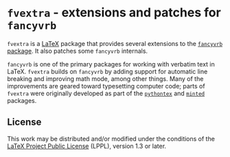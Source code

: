 # `fvextra` - extensions and patches for `fancyvrb`


`fvextra` is a [LaTeX](https://www.latex-project.org/) package that provides
several extensions to the [`fancyvrb` package](https://www.ctan.org/pkg/fancyvrb).
It also patches some `fancyvrb` internals.

`fancyvrb` is one of the primary packages for working with verbatim text in
LaTeX.  `fvextra` builds on `fancyvrb` by adding support for automatic line
breaking and improving math mode, among other things.  Many of the improvements
are geared toward typesetting computer code; parts of `fvextra` were originally
developed as part of the [`pythontex`](https://github.com/gpoore/pythontex)
and [`minted`](https://github.com/gpoore/minted) packages.


## License

This work may be distributed and/or modified under the conditions of the
[LaTeX Project Public License](http://www.latex-project.org/lppl.txt) (LPPL),
version 1.3 or later.
